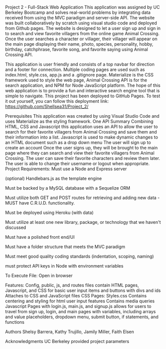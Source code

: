 Project 2 - Full-Stack Web Application
This application was assigned by UC Berkeley Bootcamp and solves real-world problems by integrating data received from using the MVC paradigm and server-side API. The website was built collaboratively by scratch using visual studio code and deployed from Github pages. The website is designed to let a user sign up and sign in to search and view favorite villagers from the online game Animal Crossing. Once the user searches a character or villager, their villager will appear on the main page displaying their name, photo, species, personality, hobby, birthday, catchphrase, favorite song, and favorite saying using Animal Crossing API. 
 
 This application is user friendly and consists of a top navbar for direction and a footer for connection. Multiple coding pages are used such as index.html, style.css, app.js and a .gitignore page. Materialize is the CSS framework used to style the web page, Animal Crossing API is for the search application, and NPM for Node JavaScript platform. The hope of this web application is to provide a fun and interactive search engine tool that is simple to navigate.
This project has been deployed to GitHub Pages. To test it out yourself, you can follow this deployment link: https://github.com/Shellsea31/Project_2/

Prerequisites
This application was created by using Visual Studio Code and uses Materialize as the styling framework.
One API
Summary
Combining HTML, CSS and Javascript this application uses an API to allow the user to search for their favorite villagers from Animal Crossing and save them and their information into a list. 
Javascript is used to make dynamic changes to an HTML document such as a  drop down menu
The user will sign up to create an account
Once the user signs up, they will be brought to the main page where they can search and view their favorite villagers from Animal Crossing. 
The user can save their favorite characters and review them later. 
The user is able to change their username or logout when appropriate. 
Project Requirements:
Must use a Node and Express server


(optional) Handlebars.js as the template engine


Must be backed by a MySQL database with a Sequelize ORM


Must utilize both GET and POST routes for retrieving and adding new data - MUST have C.R.U.D. functionality.


Must be deployed using Heroku (with data)


Must utilize at least one new library, package, or technology that we haven't discussed


Must have a polished front end/UI


Must have a folder structure that meets the MVC paradigm


Must meet good quality coding standards (indentation, scoping, naming)


must protect API keys in Node with environment variables
 
To Execute File:
Open in browser

Features:
Config, public, js, and routes files contain HTML pages, Javascript, and CSS for basic user input items and buttons with divs and ids Attaches to CSS and JavaScript files
CSS Pages: Styles.css Contains centering and styling for html user input features Contains media queries
Javascript Pages with login.js, main.js, and signup.js allows for users to travel from sign up, login, and main pages with variables, including arrays and value placeholders, dropdown menu, submit button, if statements, and functions

Authors
Shelsy Barrera,  Kathy Trujillo, Jamily Miller, Faith Elsen

Acknowledgments
UC Berkeley provided project parameters
